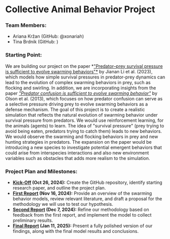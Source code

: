 # Collective Animal Behavior Project

### Team Members:
- Ariana Kržan (GitHub: @xonariah)
- Tina Brdnik (GitHub: )

### Starting Point:
We are building our project on the paper *["Predator–prey survival pressure is sufficient to evolve swarming behaviors"*](https://iopscience.iop.org/article/10.1088/1367-2630/acf33a) by Jianan Li et al. (2023), which models how simple survival pressures in predator-prey dynamics can lead to the evolution of complex swarming behaviors in prey, such as flocking and swirling. In addition, we are incorporating insights from the paper *["Predator confusion is sufficient to evolve swarming behavior"](https://royalsocietypublishing.org/doi/10.1098/rsif.2013.0305)* by Olson et al. (2013), which focuses on how predator confusion can serve as a selective pressure driving prey to evolve swarming behaviors as a defense mechanism. The goal of this project is to create a realistic simulation that reflects the natural evolution of swarming behavior under survival pressure from predators. We would use reinforcement learning, for the animals (agents) to learn. The idea of "survival pressure" (prey trying to avoid being eaten, predators trying to catch them) leads to new behaviors. We would observe the swarming and flocking behaviors in prey and new hunting strategies in predators. The expansion on the paper would be introducing a new species to investigate potential emergent behaviors that could arise from interspecies interactions and also new environment variables such as obstacles that adds more realism to the simulation.

### Project Plan and Milestones:
- **[Kick-Off](https://github.com/xonariah/Collective-behaviour-project/milestone/1)
 (Oct 26, 2024):** Create the GitHub repository, identify starting research paper, and outline the project plan.
- **[First Report](https://github.com/xonariah/Collective-behaviour-project/milestone/2) (Nov 16, 2024):** Provide an overview of the swarming behavior models, review relevant literature, and draft a proposal for the methodology we will use to test our hypothesis.
- **[Second Report](https://github.com/xonariah/Collective-behaviour-project/milestone/3) (Dec 7, 2024):** Refine our methodology based on feedback from the first report, and implement the model to collect preliminary results.
- **[Final Report](https://github.com/xonariah/Collective-behaviour-project/milestone/4) (Jan 11, 2025):** Present a fully polished version of our findings, along with the final model results and conclusions.

